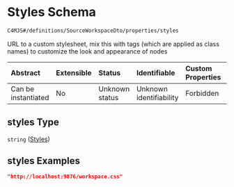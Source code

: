 # Styles Schema

```txt
C4MJS#/definitions/SourceWorkspaceDto/properties/styles
```

URL to a custom stylesheet, mix this with tags (which are applied as class names) to customize the look and appearance of nodes

| Abstract            | Extensible | Status         | Identifiable            | Custom Properties | Additional Properties | Access Restrictions | Defined In                                                                            |
| :------------------ | :--------- | :------------- | :---------------------- | :---------------- | :-------------------- | :------------------ | :------------------------------------------------------------------------------------ |
| Can be instantiated | No         | Unknown status | Unknown identifiability | Forbidden         | Allowed               | none                | [source-workspace.schema.json\*](source-workspace.schema.json "open original schema") |

## styles Type

`string` ([Styles](source-workspace-definitions-workspace-properties-styles.md))

## styles Examples

```json
"http://localhost:9876/workspace.css"
```
